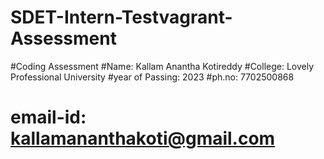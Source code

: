 # SDET-Intern-Testvagrant-Assessment
#Coding Assessment
#Name: Kallam Anantha Kotireddy
#College: Lovely Professional University
#year of Passing: 2023
#ph.no: 7702500868
# email-id: kallamananthakoti@gmail.com

